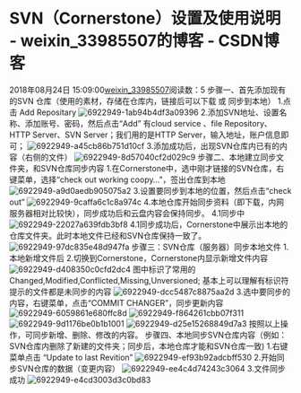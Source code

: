 # SVN（Cornerstone）设置及使用说明 - weixin_33985507的博客 - CSDN博客
2018年08月24日 15:09:00[weixin_33985507](https://me.csdn.net/weixin_33985507)阅读数：5
步骤一、首先添加现有的SVN 仓库（使用的素材，存储在仓库内，链接后可以下载 或 同步到本地）
1.点击 Add Repositary
![6922949-1ab94b4df3a09396](https://upload-images.jianshu.io/upload_images/6922949-1ab94b4df3a09396)
2.添加SVN地址、设置名称、添加账号、密码，然后点击“Add”
有cloud service 、file Repository、HTTP Server、SVN Server；我们用的是HTTP Server，输入地址，账户信息即可；
![6922949-a45cb86b751d10cf](https://upload-images.jianshu.io/upload_images/6922949-a45cb86b751d10cf)
3.添加成功后，出现SVN仓库内已有的内容（右侧的文件）
![6922949-8d57040cf2d029c9](https://upload-images.jianshu.io/upload_images/6922949-8d57040cf2d029c9)
步骤二、本地建立同步文件夹，和SVN仓库同步内容
1.在Cornerstone中，选中刚才链接的SVN仓库，右键菜单，选择“check out working coopy…”，签出仓库到本地
![6922949-a9d0aedb905075a2](https://upload-images.jianshu.io/upload_images/6922949-a9d0aedb905075a2)
3.设置要同步到本地的位置，然后点击“check out”
![6922949-9caffa6c1c8a974c](https://upload-images.jianshu.io/upload_images/6922949-9caffa6c1c8a974c)
4.本地仓库开始同步资料（即下载，内网服务器相对比较快），同步成功后和云盘内容会保持同步。
4.1同步中
![6922949-22027a639fdb3bf8](https://upload-images.jianshu.io/upload_images/6922949-22027a639fdb3bf8)
4.1同步成功后，Cornerstone中展示出本地的仓库文件夹。此时本地文件已经和SVN仓库保持一致了。
![6922949-97dc835e48d947fa](https://upload-images.jianshu.io/upload_images/6922949-97dc835e48d947fa)
步骤三：SVN仓库（服务器）同步本地文件
1.本地新增文件后
2.切换到Cornerstone，Cornerstone内显示新增文件内容
![6922949-d408350c0cfd2dc4](https://upload-images.jianshu.io/upload_images/6922949-d408350c0cfd2dc4)
图中标识了常用的Changed,Modified,Conflicted,Missing,Unversioned; 基本上可以理解有标识符提示的文件都是未同步的内容
![6922949-dcc5487c8875aa2d](https://upload-images.jianshu.io/upload_images/6922949-dcc5487c8875aa2d)
3.选中要同步的内容，右键菜单，点击“COMMIT CHANGER”，同步更新内容
![6922949-6059861e680ffc8d](https://upload-images.jianshu.io/upload_images/6922949-6059861e680ffc8d)
![6922949-f864261cbb07f311](https://upload-images.jianshu.io/upload_images/6922949-f864261cbb07f311)
![6922949-9d1176be0b1b1001](https://upload-images.jianshu.io/upload_images/6922949-9d1176be0b1b1001)
![6922949-d25e15268849d7a3](https://upload-images.jianshu.io/upload_images/6922949-d25e15268849d7a3)
按照以上操作，可同步新增、删除、修改的内容。
步骤四、本地同步SVN仓库内容（例如：SVN仓库内删除了新建的文件夹；同步后，本地仓库才能和SVN仓库一致)
1.右键菜单点击 “Update to last Revition”
![6922949-ef93b92adcbff530](https://upload-images.jianshu.io/upload_images/6922949-ef93b92adcbff530)
2.开始同步SVN仓库的数据（变更内容）
![6922949-ee4c4d74243c3064](https://upload-images.jianshu.io/upload_images/6922949-ee4c4d74243c3064)
3.文件同步成功
![6922949-e4cd3003d3c0bd83](https://upload-images.jianshu.io/upload_images/6922949-e4cd3003d3c0bd83)

